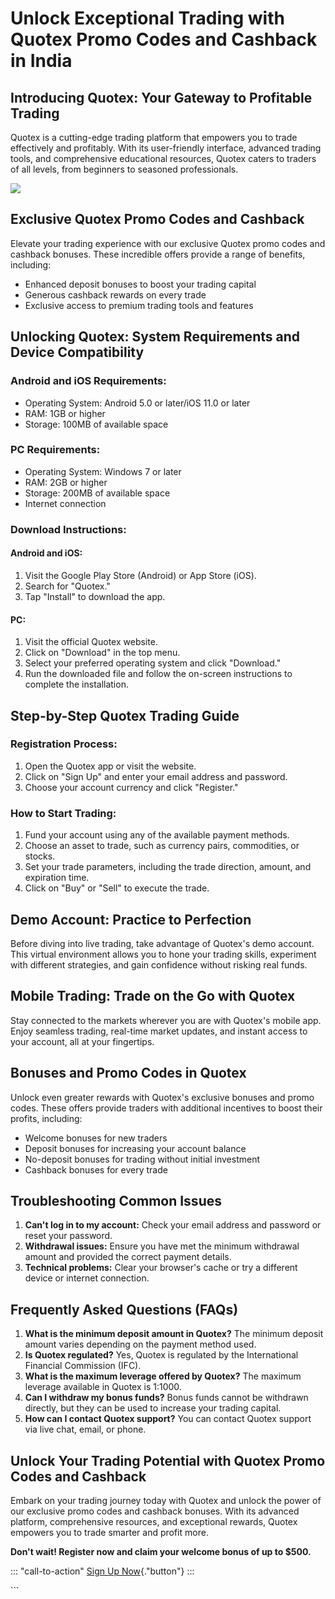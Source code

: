 # Unlock Exceptional Trading with Quotex Promo Codes and Cashback in India

## Introducing Quotex: Your Gateway to Profitable Trading

Quotex is a cutting-edge trading platform that empowers you to trade
effectively and profitably. With its user-friendly interface, advanced
trading tools, and comprehensive educational resources, Quotex caters to
traders of all levels, from beginners to seasoned professionals.

[![](https://static.quotex.io/files/4_en/300_250.jpg)](https://traff.sbs/brokerqxlid)

## Exclusive Quotex Promo Codes and Cashback

Elevate your trading experience with our exclusive Quotex promo codes
and cashback bonuses. These incredible offers provide a range of
benefits, including:

-   Enhanced deposit bonuses to boost your trading capital
-   Generous cashback rewards on every trade
-   Exclusive access to premium trading tools and features

## Unlocking Quotex: System Requirements and Device Compatibility

### Android and iOS Requirements:

-   Operating System: Android 5.0 or later/iOS 11.0 or later
-   RAM: 1GB or higher
-   Storage: 100MB of available space

### PC Requirements:

-   Operating System: Windows 7 or later
-   RAM: 2GB or higher
-   Storage: 200MB of available space
-   Internet connection

### Download Instructions:

#### Android and iOS:

1.  Visit the Google Play Store (Android) or App Store (iOS).
2.  Search for "Quotex."
3.  Tap "Install" to download the app.

#### PC:

1.  Visit the official Quotex website.
2.  Click on "Download" in the top menu.
3.  Select your preferred operating system and click "Download."
4.  Run the downloaded file and follow the on-screen instructions to
    complete the installation.

## Step-by-Step Quotex Trading Guide

### Registration Process:

1.  Open the Quotex app or visit the website.
2.  Click on "Sign Up" and enter your email address and password.
3.  Choose your account currency and click "Register."

### How to Start Trading:

1.  Fund your account using any of the available payment methods.
2.  Choose an asset to trade, such as currency pairs, commodities, or
    stocks.
3.  Set your trade parameters, including the trade direction, amount,
    and expiration time.
4.  Click on "Buy" or "Sell" to execute the trade.

## Demo Account: Practice to Perfection

Before diving into live trading, take advantage of Quotex\'s demo
account. This virtual environment allows you to hone your trading
skills, experiment with different strategies, and gain confidence
without risking real funds.

## Mobile Trading: Trade on the Go with Quotex

Stay connected to the markets wherever you are with Quotex\'s mobile
app. Enjoy seamless trading, real-time market updates, and instant
access to your account, all at your fingertips.

## Bonuses and Promo Codes in Quotex

Unlock even greater rewards with Quotex\'s exclusive bonuses and promo
codes. These offers provide traders with additional incentives to boost
their profits, including:

-   Welcome bonuses for new traders
-   Deposit bonuses for increasing your account balance
-   No-deposit bonuses for trading without initial investment
-   Cashback bonuses for every trade

## Troubleshooting Common Issues

1.  **Can\'t log in to my account:** Check your email address and
    password or reset your password.
2.  **Withdrawal issues:** Ensure you have met the minimum withdrawal
    amount and provided the correct payment details.
3.  **Technical problems:** Clear your browser\'s cache or try a
    different device or internet connection.

## Frequently Asked Questions (FAQs)

1.  **What is the minimum deposit amount in Quotex?** The minimum
    deposit amount varies depending on the payment method used.
2.  **Is Quotex regulated?** Yes, Quotex is regulated by the
    International Financial Commission (IFC).
3.  **What is the maximum leverage offered by Quotex?** The maximum
    leverage available in Quotex is 1:1000.
4.  **Can I withdraw my bonus funds?** Bonus funds cannot be withdrawn
    directly, but they can be used to increase your trading capital.
5.  **How can I contact Quotex support?** You can contact Quotex support
    via live chat, email, or phone.

## Unlock Your Trading Potential with Quotex Promo Codes and Cashback

Embark on your trading journey today with Quotex and unlock the power of
our exclusive promo codes and cashback bonuses. With its advanced
platform, comprehensive resources, and exceptional rewards, Quotex
empowers you to trade smarter and profit more.

**Don\'t wait! Register now and claim your welcome bonus of up to
\$500.**

::: \"call-to-action\"
[Sign Up Now](\%22https://traff.sbs/brokerqxsignup\%22){."button"}
:::

\`\`\`

